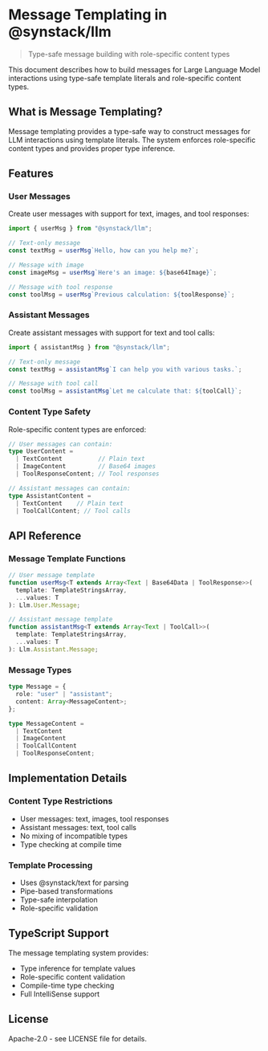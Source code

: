 # Message Templating in @synstack/llm

> Type-safe message building with role-specific content types

This document describes how to build messages for Large Language Model interactions using type-safe template literals and role-specific content types.

## What is Message Templating?

Message templating provides a type-safe way to construct messages for LLM interactions using template literals. The system enforces role-specific content types and provides proper type inference.

## Features

### User Messages

Create user messages with support for text, images, and tool responses:

```typescript
import { userMsg } from "@synstack/llm";

// Text-only message
const textMsg = userMsg`Hello, how can you help me?`;

// Message with image
const imageMsg = userMsg`Here's an image: ${base64Image}`;

// Message with tool response
const toolMsg = userMsg`Previous calculation: ${toolResponse}`;
```

### Assistant Messages

Create assistant messages with support for text and tool calls:

```typescript
import { assistantMsg } from "@synstack/llm";

// Text-only message
const textMsg = assistantMsg`I can help you with various tasks.`;

// Message with tool call
const toolMsg = assistantMsg`Let me calculate that: ${toolCall}`;
```

### Content Type Safety

Role-specific content types are enforced:

```typescript
// User messages can contain:
type UserContent =
  | TextContent          // Plain text
  | ImageContent         // Base64 images
  | ToolResponseContent; // Tool responses

// Assistant messages can contain:
type AssistantContent =
  | TextContent    // Plain text
  | ToolCallContent; // Tool calls
```

## API Reference

### Message Template Functions

```typescript
// User message template
function userMsg<T extends Array<Text | Base64Data | ToolResponse>>(
  template: TemplateStringsArray,
  ...values: T
): Llm.User.Message;

// Assistant message template
function assistantMsg<T extends Array<Text | ToolCall>>(
  template: TemplateStringsArray,
  ...values: T
): Llm.Assistant.Message;
```

### Message Types

```typescript
type Message = {
  role: "user" | "assistant";
  content: Array<MessageContent>;
};

type MessageContent =
  | TextContent
  | ImageContent
  | ToolCallContent
  | ToolResponseContent;
```

## Implementation Details

### Content Type Restrictions
- User messages: text, images, tool responses
- Assistant messages: text, tool calls
- No mixing of incompatible types
- Type checking at compile time

### Template Processing
- Uses @synstack/text for parsing
- Pipe-based transformations
- Type-safe interpolation
- Role-specific validation

## TypeScript Support

The message templating system provides:
- Type inference for template values
- Role-specific content validation
- Compile-time type checking
- Full IntelliSense support

## License

Apache-2.0 - see LICENSE file for details.

